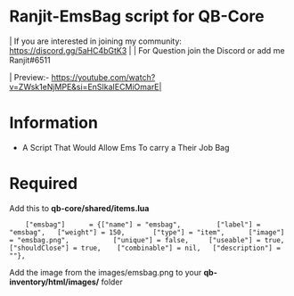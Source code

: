 # Ranjit-EmsBag script for QB-Core

| If you are interested in joining my community: https://discord.gg/5aHC4bGtK3 |
| For Question join the Discord or add me Ranjit#6511

| Preview:- https://youtube.com/watch?v=ZWsk1eNjMPE&si=EnSIkaIECMiOmarE|
# Information
* A Script That Would Allow Ems To carry a Their Job Bag   

# Required
Add this to **qb-core/shared/items.lua**
```
	["emsbag"]   	= {["name"] = "emsbag", 		["label"] = "emsbag", 	["weight"] = 150, 		["type"] = "item", 		["image"] = "emsbag.png", 			["unique"] = false,   	["useable"] = true,    ["shouldClose"] = true,    ["combinable"] = nil,   ["description"] = ""},

```
Add the image from the images/emsbag.png to your **qb-inventory/html/images/** folder
